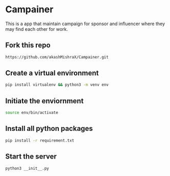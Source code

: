 # Campainer
This is a app that maintain campaign for sponsor and influencer where they may find each other for work.

## Fork this repo
```sh
https://github.com/akashMishraX/Campainer.git
```
## Create a virtual environment
```sh
pip install virtualenv && python3 -m venv env
```
## Initiate the enviornment
```sh
source env/bin/activate
```
## Install all python packages 
```sh
pip install -r requirement.txt
```
## Start the server
```sh
python3 __init__.py
```
